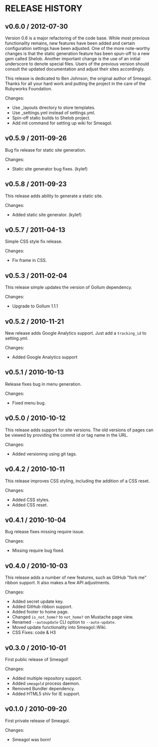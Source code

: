 # RELEASE HISTORY

## v0.6.0 / 2012-07-30

Version 0.6 is a major refactoring of the code base. While most previous
functionality remains, new features have been added and certain configuration
settings have been adjusted. One of the more note-worthy changes is that
the static generation feature has been spun-off to a new gem called Shelob.
Another important change is the use of an initial underscore to denote special
files. Users of the previous version should consult the updated documentation
and adjust their sites accordingly.

This release is dedicated to Ben Johnson, the original author of Smeagol.
Thanks for all your hard work and putting the project in the care of the
Rubyworks Foundation.

Changes:

* Use _layouts directory to store templates.
* Use _settings.yml instead of settings.yml.
* Spin-off static builds to Shelob project.
* Add init command for setting up wiki for Smeagol.


## v0.5.9 / 2011-09-26

Bug fix release for static site generation.

Changes:

* Static site generator bug fixes. (kylef)


## v0.5.8 / 2011-09-23

This release adds ability to generate a static site.

Changes:

* Added static site generator. (kylef)


## v0.5.7 / 2011-04-13

Simple CSS style fix release. 

Changes:

* Fix frame in CSS.


## v0.5.3 / 2011-02-04

This release simple updates the version of Gollum dependency.

Changes:

* Upgrade to Gollum 1.1.1


## v0.5.2 / 2010-11-21

New release adds Google Analytics support. Just
add a `tracking_id` to setting.yml.

Changes:

* Added Google Analytics support


## v0.5.1 / 2010-10-13

Release fixes bug in menu generation.

Changes:

* Fixed menu bug.


## v0.5.0 / 2010-10-12

This release adds support for site versions. The old
versions of pages can be viewed by providing the commit
id or tag name in the URL.

Changes:

* Added versioning using git tags.


## v0.4.2 / 2010-10-11

This release improves CSS styling, including the addition
of a CSS reset.

Changes:

* Added CSS styles.
* Added CSS reset.


## v0.4.1 / 2010-10-04

Bug release fixes missing require issue.

Changes:

* Missing require bug fixed.


## v0.4.0 / 2010-10-03

This release adds a number of new features, such as
GitHub "fork me" ribbon support. It also makes a few 
API adjustments.

Changes:

* Added secret update key.
* Added GitHub ribbon support.
* Added footer to home page.
* Changed `is_not_home?` to `not_home?` on Mustache page view.
* Renamed `--autoupdate` CLI option to `--auto-update`.
* Moved update functionality into Smeagol::Wiki.
* CSS Fixes: code & H3


## v0.3.0 / 2010-10-01

First public release of Smeagol!

Changes:

* Added multiple repository support.
* Added `smeagold` process daemon.
* Removed Bundler dependency.
* Added HTML5 shiv for IE support.


## v0.1.0 / 2010-09-20

First private release of Smeagol.

Changes:

* Smeagol was born!

